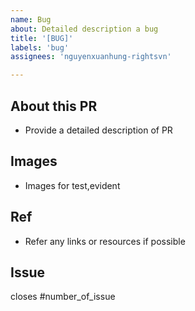 ```yaml
---
name: Bug
about: Detailed description a bug
title: '[BUG]'
labels: 'bug'
assignees: 'nguyenxuanhung-rightsvn'

---
```

## About this PR
- Provide a detailed description of PR

## Images
- Images for test,evident

## Ref
- Refer any links or resources if possible

## Issue
closes #number_of_issue
